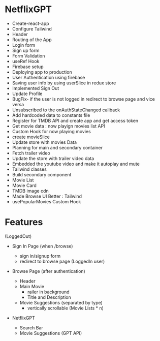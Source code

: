 # NetflixGPT
- Create-react-app
- Configure Tailwind
- Header
- Routing of the App
- Login form
- Sign up form
- Form Validation
- useRef Hook
- Firebase setup
- Deploying app to production
- User Authentication using firebase
- Saving user info by using userSlice in redux store
- Implemented Sign Out
- Update Profile
- BugFix- if the user is not logged in redirect to browse page and vice versa
- Unsubscribed to the onAuthStateChanged callback
- Add hardcoded data to constants file
- Register for TMDB API and create app and get access token 
- Get movie data : now playign movies list API
- Custom Hook for now playing movies
- create movieSlice
- Update store with movies Data
- Planning for main and secondary container
- Fetch trailer video
- Update the store with trailer video data
- Embedded the youtube video and make it autoplay and mute
- Tailwind classes
- Build secondary component
- Movie List
- Movie Card
- TMDB image cdn
- Made Browse UI Better : Tailwind
- usePopularMovies Custom Hook


# Features
(LoggedOut)
- Sign In Page (when /browse)
    - sign in/signup form
    - redirect to browse page (LoggedIn user)
- Browse Page (after authentication)
    - Header
    - Main Movie
        - railer in background
        - Title and Description
    - Movie Suggestions (separated by type)
        - vertically scrollable (Movie Lists * n)

- NetflixGPT 
    - Search Bar
    - Movie Suggestions (GPT API)